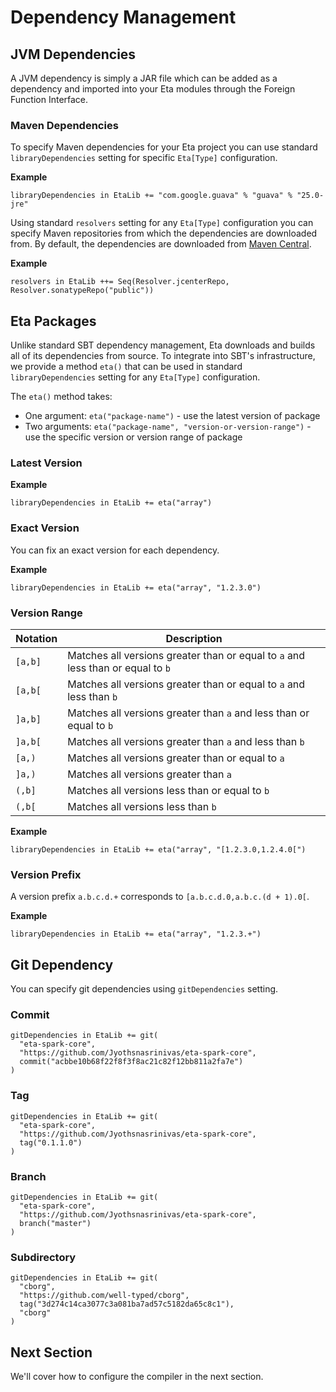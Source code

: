# Dependency Management

## JVM Dependencies

A JVM dependency is simply a JAR file which can be added as a dependency and imported into your Eta modules through the Foreign Function Interface.

### Maven Dependencies

To specify Maven dependencies for your Eta project you can use standard `libraryDependencies` setting for specific `Eta[Type]` configuration.

**Example**

```sbtshell
libraryDependencies in EtaLib += "com.google.guava" % "guava" % "25.0-jre"
```

Using standard `resolvers` setting for any `Eta[Type]` configuration you can specify Maven repositories from which the dependencies are downloaded from. By default, the dependencies are downloaded from [Maven Central](https://mvnrepository.com/repos/central).

**Example**

```sbtshell
resolvers in EtaLib ++= Seq(Resolver.jcenterRepo, Resolver.sonatypeRepo("public"))
```

## Eta Packages

Unlike standard SBT dependency management, Eta downloads and builds all of its dependencies from source. To integrate into SBT's infrastructure, we provide a method `eta()` that can be used in standard `libraryDependencies` setting for any `Eta[Type]` configuration.

The `eta()` method takes:

- One argument: `eta("package-name")` - use the latest version of package
- Two arguments: `eta("package-name", "version-or-version-range")` - use the specific version or version range of package

### Latest Version

**Example**

```sbtshell
libraryDependencies in EtaLib += eta("array")
```

### Exact Version

You can fix an exact version for each dependency.

**Example**

```sbtshell
libraryDependencies in EtaLib += eta("array", "1.2.3.0")
```

### Version Range

| Notation | Description                                                                     |
| -------- | --------------------------------------                                          |
| `[a,b]`  | Matches all versions greater than or equal to `a` and less than or equal to `b` |
| `[a,b[`  | Matches all versions greater than or equal to `a` and less than `b`             |
| `]a,b]`  | Matches all versions greater than `a` and less than or equal to `b`             |
| `]a,b[`  | Matches all versions greater than `a` and less than `b`                         |
| `[a,)`   | Matches all versions greater than or equal to `a`                               |
| `]a,)`   | Matches all versions greater than `a`                                           |
| `(,b]`   | Matches all versions less than or equal to `b`                                  |
| `(,b[`   | Matches all versions less than `b`                                              |

**Example**

```sbtshell
libraryDependencies in EtaLib += eta("array", "[1.2.3.0,1.2.4.0[")
```

### Version Prefix

A version prefix `a.b.c.d.+` corresponds to `[a.b.c.d.0,a.b.c.(d + 1).0[`.

**Example**

```sbtshell
libraryDependencies in EtaLib += eta("array", "1.2.3.+")
```

## Git Dependency

You can specify git dependencies using `gitDependencies` setting. 

### Commit

```sbtshell
gitDependencies in EtaLib += git(
  "eta-spark-core", 
  "https://github.com/Jyothsnasrinivas/eta-spark-core", 
  commit("acbbe10b68f22f8f3f8ac21c82f12bb811a2fa7e")
)
```

### Tag

```sbtshell
gitDependencies in EtaLib += git(
  "eta-spark-core", 
  "https://github.com/Jyothsnasrinivas/eta-spark-core", 
  tag("0.1.1.0")
)
```

### Branch

```sbtshell
gitDependencies in EtaLib += git(
  "eta-spark-core", 
  "https://github.com/Jyothsnasrinivas/eta-spark-core", 
  branch("master")
)
```

### Subdirectory

```sbtshell
gitDependencies in EtaLib += git(
  "cborg", 
  "https://github.com/well-typed/cborg", 
  tag("3d274c14ca3077c3a081ba7ad57c5182da65c8c1"),
  "cborg"
)
```

## Next Section

We'll cover how to configure the compiler in the next section.
